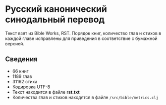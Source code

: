 # Русский канонический синодальный перевод
Текст взят из Bible Works, RST. 
Порядок книг, количество глав и стихов в каждой главе исправлены для приведения в 
соответствие с бумажной версией.


## Сведения
* 66 книг
* 1189 глав
* 31162 стиха
* Кодировка UTF-8
* Текст находится в файле __rst.txt__
* Количества глав и стихов находятся в файле `/src/bible/metrics.clj`

